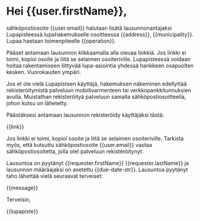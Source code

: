 # Hei {{user.firstName}},

s&auml;hk&ouml;postiosoite {{user.email}} halutaan lis&auml;t&auml; lausunnonantajaksi Lupapisteess&auml; lupahakemukselle osoitteessa {{address}}, {{municipality}}. Lupaa haetaan toimenpiteelle {{operation}}.

P&auml;&auml;set antamaan lausunnon klikkaamalla alla olevaa linkki&auml;. Jos linkki ei toimi, kopioi osoite ja liit&auml; se selaimen osoiteriville. Lupapisteess&auml; voidaan hoitaa rakentamiseen liittyv&auml;&auml; lupa-asiointia yhdess&auml; hankkeen osapuolten kesken. Vuorokauden ymp&auml;ri.

Jos et ole viel&auml; Lupapisteen k&auml;ytt&auml;j&auml;, hakemuksen n&auml;keminen edellytt&auml;&auml; rekister&ouml;itymist&auml; palveluun mobiilivarmenteen tai verkkopankkitunnuksien avulla. Muistathan rekister&ouml;ity&auml; palveluun samalla s&auml;hk&ouml;postiosoitteella, johon kutsu on l&auml;hetetty.

P&auml;&auml;st&auml;ksesi antamaan lausunnon rekister&ouml;idy k&auml;ytt&auml;j&auml;ksi t&auml;st&auml;:

{{link}}

Jos linkki ei toimi, kopioi osoite ja liit&auml; se selaimen osoiteriville. Tarkista my&ouml;s, ett&auml; kutsuttu s&auml;hk&ouml;postiosoite {{user.email}} vastaa s&auml;hk&ouml;postiosoitetta, jolla olet palveluun rekister&ouml;itynyt.

Lausuntoa on pyytänyt {{requester.firstName}} {{requester.lastName}} ja lausunnon m&auml;&auml;r&auml;ajaksi on asetettu {{due-date-str}}. Lausuntoa pyyt&auml;nyt taho l&auml;hett&auml;&auml; viel&auml; seuraavat terveiset:

{{message}}

Terveisin,

{{lupapiste}}